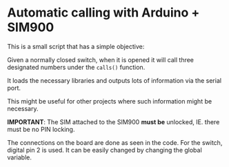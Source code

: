 # Automatic calling with Arduino + SIM900
This is a small script that has a simple objective:

Given a normally closed switch, when it is opened it will call three designated numbers under the `calls()` function.

It loads the necessary libraries and outputs lots of information via the serial port.

This might be useful for other projects where such information might be necessary.

**IMPORTANT**: The SIM attached to the SIM900 **must be** unlocked, IE. there must be no PIN locking.

The connections on the board are done as seen in the code. For the switch, digital pin 2 is used. It can be easily changed by changing the global variable.
